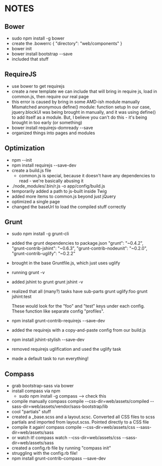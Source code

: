 NOTES
=====

Bower
-----

- sudo npm install -g bower
- create the .bowerrc
    {
      "directory": "web/components"
    }
- bower init
- bower install bootstrap --save
- included that stuff

RequireJS
---------
- use bower to get requirejs
- create a new template we can include that will bring in require js,
    load in common.js, then require our real page
- this error is caused by bring in some AMD-ish module manually
    Mismatched anonymous define() module: function setup
  In our case, jquery.blockUI was being brought in manually, and it was
  using define() to add itself as a module. But, I believe you can't do
  this - it's being brought in too early (or something)
- bower install requirejs-domready --save
- organized things into pages and modules

Optimization
------------

- npm --init
- npm install requirejs --save-dev
- create a build.js file
    - common.js is special, because it doesn't have any dependencies to
        read - we're basically abusing it
- ./node_modules/.bin/r.js -o app/config/build.js
- temporarily added a path to js-built inside Twig
- added more items to common.js beyond just jQuery
- optimized a single page
- changed the baseUrl to load the compiled stuff correctly

Grunt
-----

- sudo npm install -g grunt-cli
- added the grunt dependencies to package.json
    "grunt": "~0.4.2",
    "grunt-contrib-jshint": "~0.6.3",
    "grunt-contrib-nodeunit": "~0.2.0",
    "grunt-contrib-uglify": "~0.2.2"
- brought in the base Gruntfile.js, which just uses uglify
- running grunt -v
- added jshint to grunt
    grunt jshint -v
- realized that all (many?) tasks have sub-parts
    grunt uglify:foo
    grunt jshint:test

    These would look for the "foo" and "test" keys under each config. These
    function like separate config "profiles".
- npm install grunt-contrib-requirejs --save-dev
- added the requirejs with a copy-and-paste config from our build.js
- npm install jshint-stylish --save-dev
- removed requirejs uglification and used the uglify task
- made a default task to run everything!

Compass
-------

- grab bootstrap-sass via bower
- install compass via npm
    - sudo npm install -g compass
    --> check this
- compile manually
    compass compile --css-dir=web/assets/compiled --sass-dir=web/assets/vendor/sass-bootstrap/lib
- cool "partials" stuff
- created a _base.scss and a layout.scsc. Converted all CSS files to
    scss partials and imported from layout.scss. Pointed directly to a CSS file
- compile it again!
    compass compile --css-dir=web/assets/css --sass-dir=web/assets/sass
- or watch it!
    compass watch --css-dir=web/assets/css --sass-dir=web/assets/sass
- created a config.rb file by running "compass init"
- struggling with the config.rb file!
- npm install grunt-contrib-compass --save-dev